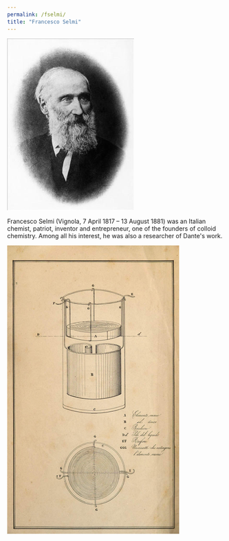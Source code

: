 ```yaml
---
permalink: /fselmi/
title: "Francesco Selmi"
---
```

![Francesco Selmi](/assets/images/francesco_selmi.jpg)


Francesco Selmi (Vignola, 7 April 1817 – 13 August 1881) was an Italian chemist, patriot, inventor and entrepreneur, one of the founders of colloid chemistry. Among all his interest, he was also a researcher of Dante's work.

![Pila a triplice contatto](/assets/images/pila_francesco_selmi.png)
